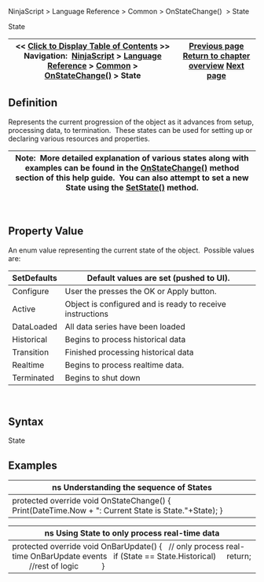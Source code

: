 ﻿
NinjaScript > Language Reference > Common > OnStateChange()  > State

State

| << [Click to Display Table of Contents](state.md) >> **Navigation:**     [NinjaScript](ninjascript-1.md) > [Language Reference](language_reference_wip-1.md) > [Common](common-1.md) > [OnStateChange()](onstatechange-1.md) > State | [Previous page](setstate-1.md) [Return to chapter overview](onstatechange-1.md) [Next page](sessioniterator-1.md) |
| --- | --- |
## Definition
Represents the current progression of the object as it advances from setup, processing data, to termination.  These states can be used for setting up or declaring various resources and properties. 
 

| Note:  More detailed explanation of various states along with examples can be found in the [OnStateChange()](onstatechange-1.md) method section of this help guide.  You can also attempt to set a new State using the [SetState()](setstate-1.md) method. |
| --- |
 
## 
## Property Value
An enum value representing the current state of the object.  Possible values are:

| SetDefaults | Default values are set (pushed to UI). |
| --- | --- |
| Configure | User the presses the OK or Apply button. |
| Active | Object is configured and is ready to receive instructions |
| DataLoaded | All data series have been loaded |
| Historical | Begins to process historical data |
| Transition | Finished processing historical data |
| Realtime | Begins to process realtime data. |
| Terminated | Begins to shut down |
 
## Syntax
State

## 
## Examples

| ns Understanding the sequence of States |
| --- |
| protected override void OnStateChange() {             Print(DateTime.Now + ": Current State is State."+State); } |

| ns Using State to only process real-time data |
| --- |
| protected override void OnBarUpdate() {    // only process real-time OnBarUpdate events    if (State == State.Historical)      return;           //rest of logic            } |
 
